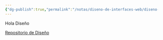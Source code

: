```yaml
---
{"dg-publish":true,"permalink":"/notas/diseno-de-interfaces-web/diseno-de-interfaces-web/"}
---
```


Hola Diseño

[Repositorio de Diseño](https://github.com/Jorge-Zafrilla/apuntes-DIW/tree/apuntes-DIW)